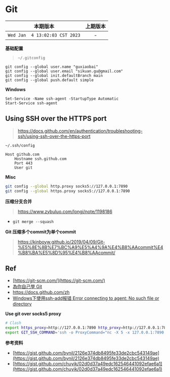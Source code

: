 # Git

|本期版本|上期版本
|:---:|:---:
`Wed Jan  4 13:02:03 CST 2023` | -

**基础配置**

> `~/.gitconfig`

```
git config --global user.name "guxiaobai"
git config --global user.email "sikuan.gu@gmail.com"
git config --global init.defaultBranch main
git config --global push.default simple
```

**Windows**

```
Set-Service -Name ssh-agent -StartupType Automatic
Start-Service ssh-agent
```


## Using SSH over the HTTPS port

> <https://docs.github.com/en/authentication/troubleshooting-ssh/using-ssh-over-the-https-port>

`~/.ssh/config`

```
Host github.com
    Hostname ssh.github.com
    Port 443
    User git
```

**Misc**

```bash
git config --global http.proxy socks5://127.0.0.1:7890
git config --global https.proxy socks5://127.0.0.1:7890
```

**压缩分支合并**

> https://www.zybuluo.com/longj/note/1198186

* `git merge --squash`

**Git 压缩多个commit为单个commit**

> https://kinboyw.github.io/2019/04/09/Git-%E5%8E%8B%E7%BC%A9%E5%A4%9A%E4%B8%AAcommit%E4%B8%BA%E5%8D%95%E4%B8%AAcommit/

## Ref

* [https://git-scm.com/](https://git-scm.com/)
* [為你自己學 Git](https://gitbook.tw/)
* <https://docs.github.com/zh>
* [Windows下使用ssh-add报错 Error connecting to agent: No such file or directory](https://www.cnblogs.com/attackingmilo/p/Windows-ssh-add-error.html)


**Use git over socks5 proxy**

```bash
# Clash
export https_proxy=http://127.0.0.1:7890 http_proxy=http://127.0.0.1:7890 all_proxy=socks5://127.0.0.1:7890
export GIT_SSH_COMMAND='ssh -o ProxyCommand="nc -X 5 -x 127.0.0.1:7890 %h %p"'
```

**参考资料**


* [https://gist.github.com/bynil/2126e374db8495fe33de2cbc543149ae](https://gist.github.com/bynil/2126e374db8495fe33de2cbc543149ae)
* [https://gist.github.com/chuyik/02d0d37a49edc162546441092efae6a1](https://gist.github.com/chuyik/02d0d37a49edc162546441092efae6a1)

